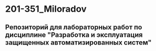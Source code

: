 # 201-351_Miloradov

## Репозиторий для лабораторных работ по дисциплине "Разработка и эксплуатация защищенных автоматизированных систем"
